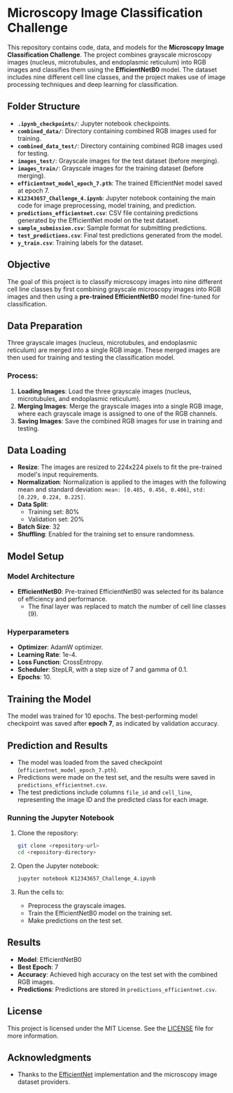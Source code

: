# Microscopy Image Classification Challenge

This repository contains code, data, and models for the **Microscopy Image Classification Challenge**. The project combines grayscale microscopy images (nucleus, microtubules, and endoplasmic reticulum) into RGB images and classifies them using the **EfficientNetB0** model. The dataset includes nine different cell line classes, and the project makes use of image processing techniques and deep learning for classification.

## Folder Structure

- **`.ipynb_checkpoints/`**: Jupyter notebook checkpoints.
- **`combined_data/`**: Directory containing combined RGB images used for training.
- **`combined_data_test/`**: Directory containing combined RGB images used for testing.
- **`images_test/`**: Grayscale images for the test dataset (before merging).
- **`images_train/`**: Grayscale images for the training dataset (before merging).
- **`efficientnet_model_epoch_7.pth`**: The trained EfficientNet model saved at epoch 7.
- **`K12343657_Challenge_4.ipynb`**: Jupyter notebook containing the main code for image preprocessing, model training, and prediction.
- **`predictions_efficientnet.csv`**: CSV file containing predictions generated by the EfficientNet model on the test dataset.
- **`sample_submission.csv`**: Sample format for submitting predictions.
- **`test_predictions.csv`**: Final test predictions generated from the model.
- **`y_train.csv`**: Training labels for the dataset.

## Objective

The goal of this project is to classify microscopy images into nine different cell line classes by first combining grayscale microscopy images into RGB images and then using a **pre-trained EfficientNetB0** model fine-tuned for classification.

## Data Preparation

Three grayscale images (nucleus, microtubules, and endoplasmic reticulum) are merged into a single RGB image. These merged images are then used for training and testing the classification model.

### Process:
1. **Loading Images**: Load the three grayscale images (nucleus, microtubules, and endoplasmic reticulum).
2. **Merging Images**: Merge the grayscale images into a single RGB image, where each grayscale image is assigned to one of the RGB channels.
3. **Saving Images**: Save the combined RGB images for use in training and testing.

## Data Loading

- **Resize**: The images are resized to 224x224 pixels to fit the pre-trained model's input requirements.
- **Normalization**: Normalization is applied to the images with the following mean and standard deviation: `mean: [0.485, 0.456, 0.406]`, `std: [0.229, 0.224, 0.225]`.
- **Data Split**: 
  - Training set: 80%
  - Validation set: 20%
- **Batch Size**: 32
- **Shuffling**: Enabled for the training set to ensure randomness.

## Model Setup

### Model Architecture

- **EfficientNetB0**: Pre-trained EfficientNetB0 was selected for its balance of efficiency and performance.
  - The final layer was replaced to match the number of cell line classes (9).
  
### Hyperparameters
- **Optimizer**: AdamW optimizer.
- **Learning Rate**: 1e-4.
- **Loss Function**: CrossEntropy.
- **Scheduler**: StepLR, with a step size of 7 and gamma of 0.1.
- **Epochs**: 10.

## Training the Model

The model was trained for 10 epochs. The best-performing model checkpoint was saved after **epoch 7**, as indicated by validation accuracy.

## Prediction and Results

- The model was loaded from the saved checkpoint (`efficientnet_model_epoch_7.pth`).
- Predictions were made on the test set, and the results were saved in `predictions_efficientnet.csv`.
- The test predictions include columns `file_id` and `cell_line`, representing the image ID and the predicted class for each image.

### Running the Jupyter Notebook
1. Clone the repository:
   ```bash
   git clone <repository-url>
   cd <repository-directory>
   ```

2. Open the Jupyter notebook:
   ```bash
   jupyter notebook K12343657_Challenge_4.ipynb
   ```

3. Run the cells to:
   - Preprocess the grayscale images.
   - Train the EfficientNetB0 model on the training set.
   - Make predictions on the test set.

## Results

- **Model**: EfficientNetB0
- **Best Epoch**: 7
- **Accuracy**: Achieved high accuracy on the test set with the combined RGB images.
- **Predictions**: Predictions are stored in `predictions_efficientnet.csv`.

## License

This project is licensed under the MIT License. See the [LICENSE](LICENSE) file for more information.

## Acknowledgments

- Thanks to the [EfficientNet](https://github.com/lukemelas/EfficientNet-PyTorch) implementation and the microscopy image dataset providers.